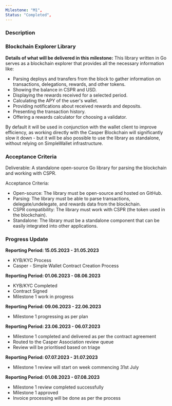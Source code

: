 ```yaml
---
Milestone: "M1",
Status: "Completed",
---
```

<!--lang:en--> 
### Description
### Blockchain Explorer Library 

**Details of what will be delivered in this milestone:**
This library written in Go serves as a blockchain explorer that provides all the necessary information like:

- Parsing deploys and transfers from the block to gather information on transactions, delegations, rewards, and other tokens.
- Showing the balance in CSPR and USD.
- Displaying the rewards received for a selected period.
- Calculating the APY of the user's wallet.
- Providing notifications about received rewards and deposits.
- Presenting the transaction history.
- Offering a rewards calculator for choosing a validator.

By default it will be used in conjunction with the wallet client to improve efficiency, as working directly with the Casper Blockchain will significantly slow it down - but it will be also possible to use the library as standalone, without relying on SimpleWallet infrastructure.


### Acceptance Criteria

Deliverable: A standalone open-source Go library for parsing the blockchain and working with CSPR.

Acceptance Criteria:

- Open-source: The library must be open-source and hosted on GitHub.
- Parsing: The library must be able to parse transactions, delegate/undelegate, and rewards data from the blockchain.
- CSPR compatibility: The library must work with CSPR (the token used in the blockchain).
- Standalone: The library must be a standalone component that can be easily integrated into other applications.


### Progress Update

**Reporting Period: 15.05.2023 - 31.05.2023**
- KYB/KYC Process
- Casper - Simple Wallet Contract Creation Process

**Reporting Period: 01.06.2023 - 08.06.2023**
- KYB/KYC Completed
- Contract Signed
- Milestone 1 work in progress

**Reporting Period: 09.06.2023 - 22.06.2023**
- Milestone 1 progressing as per plan

**Reporting Period: 23.06.2023 - 06.07.2023**
- Milestone 1 completed and delivered as per the contract agreement
- Routed to the Casper Association review queue
- Review will be prioritised based on triage

**Reporting Period: 07.07.2023 - 31.07.2023**
- Milestone 1 review will start on week commencing 31st July

**Reporting Period: 01.08.2023 - 07.08.2023**
- Milestone 1 review completed successfully
- Milestone 1 approved
- Invoice processing will be done as per the process